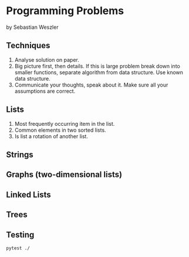 # Programming Problems
by Sebastian Weszler

## Techniques
1. Analyse solution on paper.
2. Big picture first, then details. If this is large problem break down into smaller functions, separate algorithm from data structure. Use known data structure.
3. Communicate your thoughts, speak about it. Make sure all your assumptions are correct.

## Lists
1. Most frequently occurring item in the list.
2. Common elements in two sorted lists.
3. Is list a rotation of another list.


## Strings


## Graphs (two-dimensional lists)


## Linked Lists


## Trees


## Testing

```
pytest ./
```